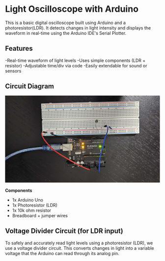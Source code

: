 # Light Oscilloscope with Arduino

This is a basic digital oscilloscope built using Arduino and a photoresistor(LDR). It detects changes in light intensity and displays the waveform in real-time using the Arduino IDE's Serial Plotter.

## Features

-Real-time waveform of light levels
-Uses simple components (LDR + resistor)
-Adjustable time/div via code
-Easily extendable for sound or sensors

## Circuit Diagram

![Circuit Diagram](light-oscilloscope-arduino/Hardware/Circuit.jpg)

**Components**
- 1x Arduino Uno 
- 1x Photoresistor (LDR)
- 1x 10k ohm resistor
- Breadboard + jumper wires

## Voltage Divider Circuit (for LDR input)

To safely and accurately read light levels using a photoresistor (LDR), we use a voltage divider circuit. This converts changes in light into a variable voltage that the Arduino can read through its analog pin.